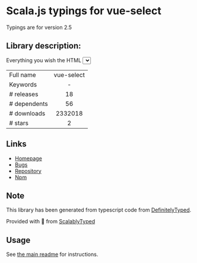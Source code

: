 
# Scala.js typings for vue-select

Typings are for version 2.5

## Library description:
Everything you wish the HTML <select> element could do, wrapped up into a lightweight, extensible Vue component.

|                    |                 |
| ------------------ | :-------------: |
| Full name          | vue-select |
| Keywords           | - |
| # releases         | 18 |
| # dependents       | 56 |
| # downloads        | 2332018 |
| # stars            | 2 |

## Links
- [Homepage](https://vue-select.org)
- [Bugs](https://github.com/sagalbot/vue-select/issues)
- [Repository](https://github.com/sagalbot/vue-select)
- [Npm](https://www.npmjs.com/package/vue-select)
    


## Note
This library has been generated from typescript code from [DefinitelyTyped](https://definitelytyped.org).

Provided with :purple_heart: from [ScalablyTyped](https://github.com/oyvindberg/ScalablyTyped)

## Usage
See [the main readme](../../readme.md) for instructions.


